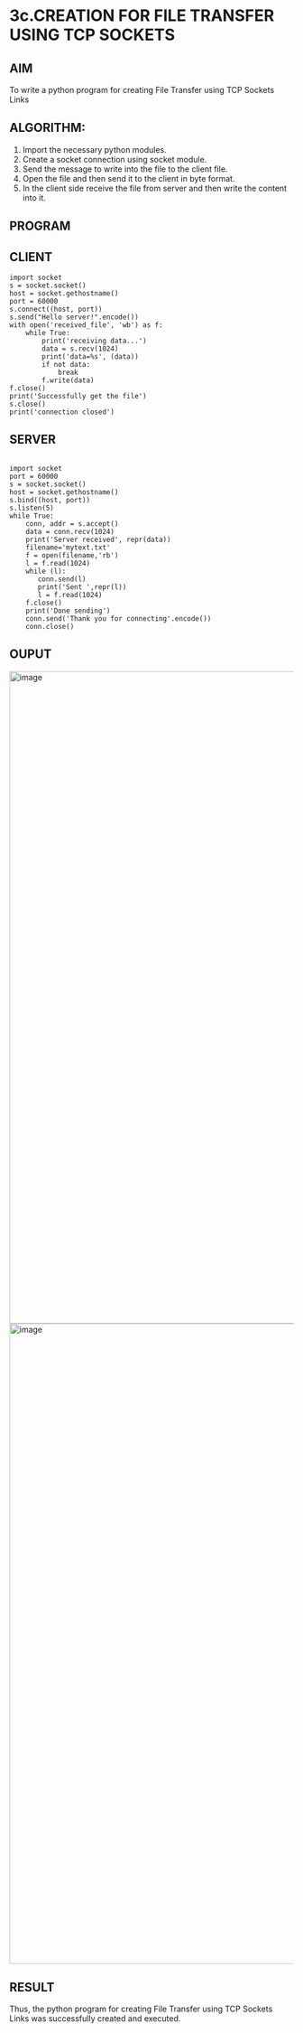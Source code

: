 # 3c.CREATION FOR FILE TRANSFER USING TCP SOCKETS
## AIM
To write a python program for creating File Transfer using TCP Sockets Links
## ALGORITHM:
1. Import the necessary python modules.
2. Create a socket connection using socket module.
3. Send the message to write into the file to the client file.
4. Open the file and then send it to the client in byte format.
5. In the client side receive the file from server and then write the content into it.
## PROGRAM
## CLIENT
```
import socket 
s = socket.socket() 
host = socket.gethostname() 
port = 60000 
s.connect((host, port)) 
s.send("Hello server!".encode()) 
with open('received_file', 'wb') as f: 
    while True: 
        print('receiving data...') 
        data = s.recv(1024) 
        print('data=%s', (data)) 
        if not data: 
            break 
        f.write(data) 
f.close() 
print('Successfully get the file') 
s.close() 
print('connection closed') 
```
## SERVER
```
 
import socket                    
port = 60000                    
s = socket.socket()              
host = socket.gethostname()      
s.bind((host, port))           
s.listen(5)                      
while True: 
    conn, addr = s.accept()      
    data = conn.recv(1024) 
    print('Server received', repr(data)) 
    filename='mytext.txt' 
    f = open(filename,'rb') 
    l = f.read(1024) 
    while (l): 
       conn.send(l) 
       print('Sent ',repr(l)) 
       l = f.read(1024) 
    f.close() 
    print('Done sending') 
    conn.send('Thank you for connecting'.encode()) 
    conn.close()
```
## OUPUT
<img width="1549" height="1155" alt="image" src="https://github.com/user-attachments/assets/4f02b611-92f0-4ea5-bc9e-d9d3c7842da7" />

<img width="1392" height="1134" alt="image" src="https://github.com/user-attachments/assets/1bc616ae-f96f-4ad9-b797-652d4988475d" />


## RESULT
Thus, the python program for creating File Transfer using TCP Sockets Links was 
successfully created and executed.
